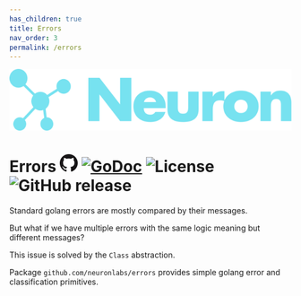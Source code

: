 ```yaml
---
has_children: true
title: Errors
nav_order: 3
permalink: /errors
---
```


![Logo](/assets/img/logo.svg)

# Errors [![Github Repository](/assets/img/GitHub-Mark-32px.png)](https://github.com/neuronlabs/errors) [![GoDoc](https://godoc.org/github.com/neuronlabs/errors?status.svg)](https://godoc.org/github.com/neuronlabs/errors)  ![License](https://img.shields.io/github/license/neuronlabs/errors.svg) ![GitHub release](https://img.shields.io/github/release/neuronlabs/errors) 

Standard golang errors are mostly compared by their messages.

But what if we have multiple errors with the same logic meaning but different messages?

This issue is solved by the `Class` abstraction.

Package `github.com/neuronlabs/errors` provides simple golang error and classification primitives.














